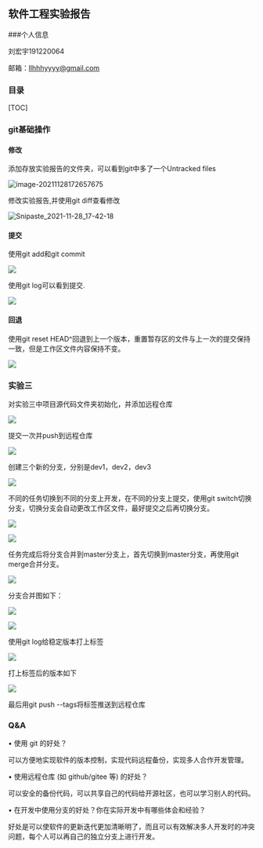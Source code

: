  ## 软件工程实验报告

###个人信息

刘宏宇191220064

邮箱：llhhhyyyy@gmail.com

### 目录

[TOC]

### git基础操作

#### 修改

添加存放实验报告的文件夹，可以看到git中多了一个Untracked files

![image-20211128172657675](ref/Snipaste_2021-11-28_17-25-47.png)

修改实验报告,并使用git diff查看修改

![Snipaste_2021-11-28_17-42-18](ref/Snipaste_2021-11-28_17-42-18.png)

#### 提交

使用git add和git commit

![](ref/Snipaste_2021-11-28_17-39-46.png)

使用git log可以看到提交.

![](ref/Snipaste_2021-11-28_17-46-13.png)

#### 回退

使用git reset HEAD^回退到上一个版本，重置暂存区的文件与上一次的提交保持一致，但是工作区文件内容保持不变。

![](ref/Snipaste_2021-11-28_17-55-46.png)

### 实验三

对实验三中项目源代码文件夹初始化，并添加远程仓库

![](ref/Snipaste_2021-11-18_16-01-47.png)

提交一次并push到远程仓库

![](ref/Snipaste_2021-11-18_16-02-49.png)

创建三个新的分支，分别是dev1，dev2，dev3

![](ref/Snipaste_2021-11-23_21-58-24.png)

不同的任务切换到不同的分支上开发，在不同的分支上提交，使用git switch切换分支，切换分支会自动更改工作区文件，最好提交之后再切换分支。

![](ref/Snipaste_2021-11-24_01-05-24.png)

![](ref/Snipaste_2021-11-27_20-53-24.png)

任务完成后将分支合并到master分支上，首先切换到master分支，再使用git merge合并分支。

![](ref/Snipaste_2021-11-28_01-46-39.png)

分支合并图如下：

![](ref/Snipaste_2021-11-28_01-45-47.png)

![](ref/Snipaste_2021-11-28_01-52-53.png)

使用git log给稳定版本打上标签

![](ref/Snipaste_2021-11-28_17-33-39.png)

打上标签后的版本如下

![](ref/Snipaste_2021-11-28_17-35-22.png)

最后用git push --tags将标签推送到远程仓库

### Q&A

• 使用 git 的好处？

​		可以方便地实现软件的版本控制，实现代码远程备份，实现多人合作开发管理。

• 使用远程仓库 (如 github/gitee 等) 的好处？ 

​		可以安全的备份代码，可以共享自己的代码给开源社区，也可以学习别人的代码。

• 在开发中使用分支的好处？你在实际开发中有哪些体会和经验？

​		好处是可以使软件的更新迭代更加清晰明了，而且可以有效解决多人开发时的冲突问题，每个人可以再自己的独立分支上进行开发。